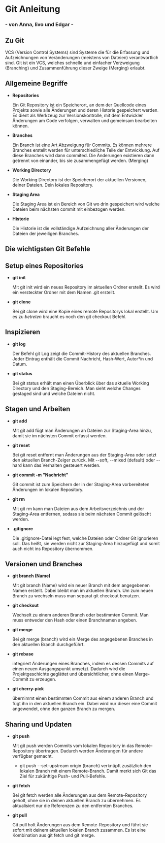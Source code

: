 # __Git Anleitung__
### - von Anna, Iivo und Edgar -

## Zu Git

VCS (Version Control Systems) sind Systeme die für die Erfassung und Aufzeichnungen von Veränderungen (meistens von Dateien) verantwortlich sind. Git ist ein VCS, welches schnelle und einfacher Verzweigung (Branching) und Zusammenführung dieser Zweige (Merging) erlaubt.

## Allgemeine Begriffe

* __Repositories__

    Ein Git Repository ist ein Speicherort, an dem der Quellcode eines Projekts sowie alle Änderungen und deren Historie gespeichert werden. Es dient als Werkzeug zur Versionskontrolle, mit dem Entwickler Änderungen am Code verfolgen, verwalten und gemeinsam bearbeiten können.
   
* __Branches__

    Ein Branch ist eine Art Abzweigung für Commits. Es können mehrere Branches erstellt werden für unterschiedliche Teile der Entwicklung. Auf diese Branches wird dann commited. Die Änderungen existieren dann getrennt von einander, bis sie zusammengefügt werden. (Merging)

* __Working Directory__

    Die Working Directory ist der Speicherort der aktuellen Versionen, deiner Dateien. Dein lokales Repository.

* __Staging Area__

    Die Staging Area ist ein Bereich von Git wo drin gespeichert wird welche Dateien beim nächsten commit mit einbezogen werden.

* __Historie__

    Die Historie ist die vollständige Aufzeichnung aller Änderungen der Dateien der jeweiligen Branches.

## __Die wichtigsten Git Befehle__
## Setup eines Repositories
- __git init__

	Mit git init wird ein neues Repository im aktuellen Ordner erstellt. Es wird ein versteckter Ordner mit dem Namen .git erstellt.

- __git clone__

	Bei git clone wird eine Kopie eines remote Repositorys lokal erstellt. Um es zu *betreten* braucht es noch den git checkout Befehl. 

## Inspizieren
- __git log__

	Der Befehl git Log zeigt die Commit-History des aktuellen Branches. Jeder Eintrag enthält die Commit Nachricht, Hash-Wert, Autor*in und Datum.

- __git status__

	Bei git status erhält man einen Überblick über das aktuelle Working Directory und den Staging-Bereich. Man sieht welche Changes gestaged sind und welche Dateien nicht.

## Stagen und Arbeiten
- __git add__

	Mit git add fügt man Änderungen an Dateien zur Staging-Area hinzu, damit sie im nächsten Commit erfasst werden.

- __git reset__

	Bei git reset entfernt man Änderungen aus der Staging-Area oder setzt den aktuellen Branch-Zeiger zurück. Mit --soft, --mixed (default) oder --hard kann das Verhalten gesteuert werden.

- __git commit -m "Nachricht"__

	 Git commit ist zum Speichern der in der Staging-Area vorbereiteten Änderungen im lokalen Repository.

- __git rm__

	Mit git rm kann man Dateien aus dem Arbeitsverzeichnis und der Staging-Area entfernen, sodass sie beim nächsten Commit gelöscht werden.

- __.gitignore__

	Die .gitignore-Datei legt fest, welche Dateien oder Ordner Git ignorieren soll. Das heißt, sie werden nicht zur Staging-Area hinzugefügt und somit auch nicht ins Repository übernommen.

## Versionen und Branches
- __git branch (Name)__

	Mit git branch (Name) wird ein neuer Branch mit dem angegebenen Namen erstellt. Dabei bleibt man im aktuellen Branch. Um zum neuen Branch zu wechseln muss man separat git checkout benutzen.

- __git checkout__

	Wechselt zu einem anderen Branch oder bestimmten Commit. Man muss entweder den Hash oder einen Branchnamen angeben.

- __git merge__

	Bei git merge (branch) wird ein Merge des angegebenen Branches in den aktuellen Branch durchgeführt. 

- __git rebase__

	integriert Änderungen eines Branches, indem es dessen Commits auf einen neuen Ausgangspunkt umsetzt. Dadurch wird die Projektgeschichte geglättet und übersichtlicher, ohne einen Merge-Commit zu erzeugen.

- __git cherry-pick__

	übernimmt einen bestimmten Commit aus einem anderen Branch und fügt ihn in den aktuellen Branch ein. Dabei wird nur dieser eine Commit angewendet, ohne den ganzen Branch zu mergen.

## Sharing und Updaten

- __git push__

	Mit git push werden Commits vom lokalen Repository in das Remote-Repository übertragen. Dadurch werden Änderungen für andere verfügbar gemacht.

	- git push --set-upstream origin (branch) verknüpft zusätzlich den lokalen Branch mit einem Remote-Branch. Damit merkt sich Git das Ziel für zukünftige Push- und Pull-Befehle.

- __git fetch__

	Bei git fetch werden alle Änderungen aus dem Remote-Repository geholt, ohne sie in deinen aktuellen Branch zu übernehmen. Es aktualisiert nur die Referenzen zu den entfernten Branches.

- __git pull__
	
	Git pull holt Änderungen aus dem Remote-Repository und führt sie sofort mit deinem aktuellen lokalen Branch zusammen. Es ist eine Kombination aus git fetch und git merge.